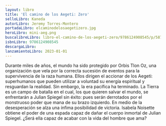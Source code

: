 ```yaml
---
layout: libro
title: 'El camino de los Aegeti: Zero'
selloLibro: Kaneda
autorLibro: Jeremy Torres-Montero
portadaLibro: elcaminodelosaegetizero.jpg
heroLibro: mini-aeg.png
buscalibreLibro: libro-el-camino-de-los-aegeti-zero/9786124908545/p/58770682
isbnLibro: 9786124908545
descargaLibro: 
lanzamientoLibro: 2023-01-01
---
```

Durante miles de años, el mundo ha sido protegido por Orbis Tlon Oz, una organización que vela por la correcta sucesión de eventos para la supervivencia de la raza humana. Ellos dirigen el accionar de los Aegeti: superhumanos que pueden utilizar a voluntad su energía espiritual y resguardan la realidad.
Sin embargo, la era pacífica ha terminado. La Tierra es un campo de batalla en el cual, los que quieren salvar el mundo, se enfrentarán a Julian Spiegel sin éxito: pues serán derrotados por el monstruoso poder que mana de su brazo izquierdo.
En medio de la desesperación se alza una ínfima posibilidad de victoria. Isabela Noisette obtiene el poder de una espada capaz de dañar el cuerpo inmortal de Julian Spiegel. ¿Será ella capaz de acabar con la vida del hombre que ama?